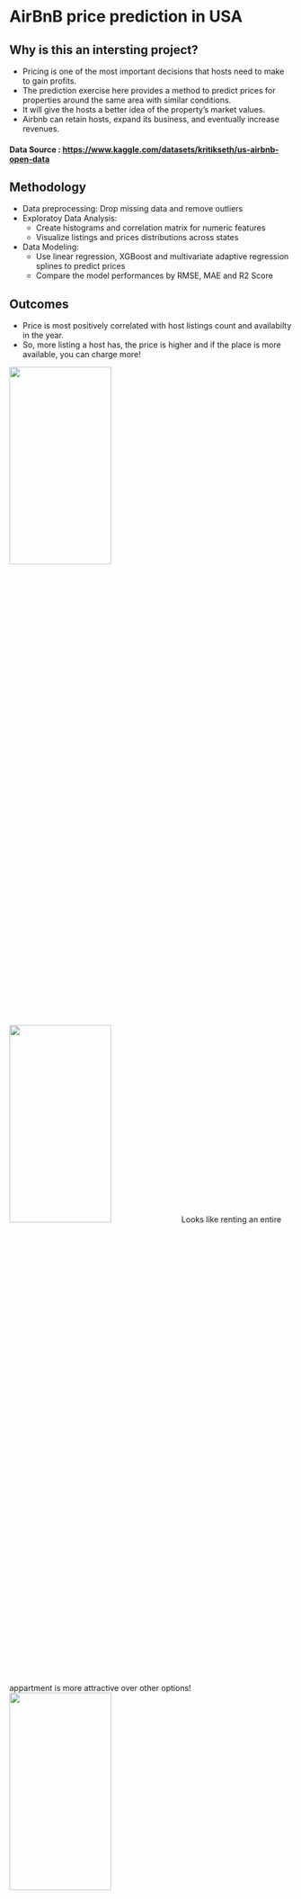 # AirBnB price prediction in USA

## Why is this an intersting project?
* Pricing is one of the most important decisions that hosts need to make to gain profits.
* The prediction exercise here provides a method to predict prices for properties around the same area with similar conditions.
* It will give the hosts a better idea of the property’s market values.
* Airbnb can retain hosts, expand its business, and eventually increase revenues.

#### Data Source : https://www.kaggle.com/datasets/kritikseth/us-airbnb-open-data

## Methodology
* Data preprocessing: Drop missing data and remove outliers
* Exploratoy Data Analysis:
  * Create histograms and correlation matrix for numeric features
  * Visualize listings and prices distributions across states
* Data Modeling:
  * Use linear regression, XGBoost and multivariate adaptive regression splines to predict prices
  * Compare the model performances by RMSE, MAE and R2 Score

## Outcomes
* Price is most positively correlated with host listings count and availabilty in the year. 
* So, more listing a host has, the price is higher and if the place is more available, you can charge more!

<img src="https://user-images.githubusercontent.com/31558571/217119991-a0806cdd-fd58-42c7-ad50-000d6303911d.png"  width="60%" height="30%">
<img src="https://user-images.githubusercontent.com/31558571/217120001-250b52ab-044a-426f-bfbc-3bbf1d8e84bb.png"  width="60%" height="30%">
Looks like renting an entire appartment is more attractive over other options!
<img src="https://user-images.githubusercontent.com/31558571/217120192-3d859732-845c-4ee2-a5bb-00c287b4544e.png"  width="60%" height="30%">

## Conclusion

* Predicted prices with three models: linear regression, multivariate adaptive regression splines, and XGBoost.
* XGBoost has the best performance with the highest R square and lowest RMSE and MAE.
* Room types and city are the key predictors.

